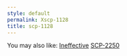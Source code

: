 ```yaml
---
style: default
permalink: Xscp-1128
title: scp-1128
---
```

You may also like:
[Ineffective](http://scp-wiki.net/ineffective)
[SCP-2250](http://scp-wiki.net/scp-2250)